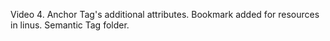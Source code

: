 Video 4.
Anchor Tag's additional attributes.
Bookmark added for resources in linus.
Semantic Tag folder.
